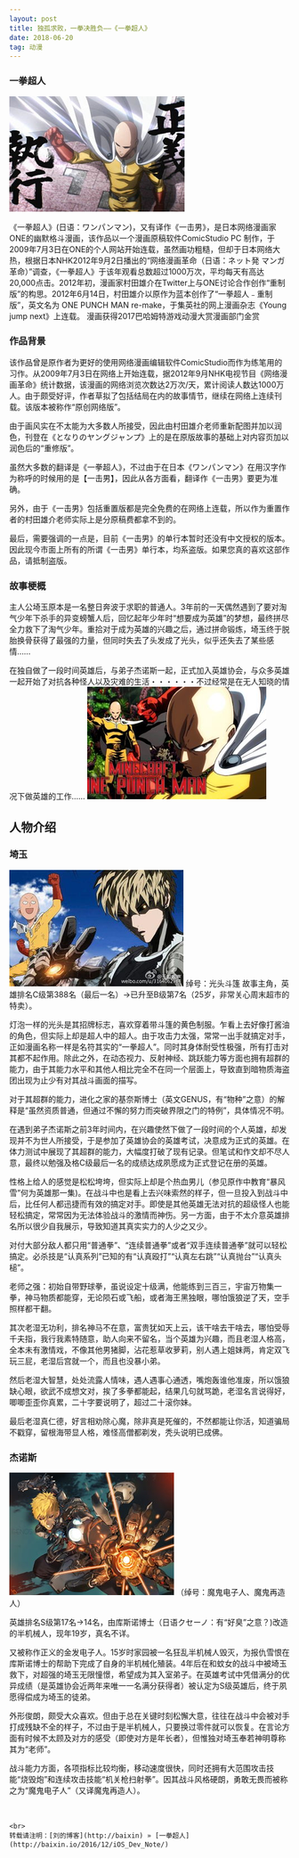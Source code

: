 ```yaml
---
layout: post
title: 独孤求败，一拳决胜负——《一拳超人》
date: 2018-06-20 
tag: 动漫
---
```


### 一拳超人
![image](http://github.com/lyd2580/lyd2580.github.io/raw/master/images/10.jpg)


《一拳超人》(日语：ワンパンマン)，又有译作《一击男》，是日本网络漫画家ONE的幽默格斗漫画，该作品以一个漫画原稿软件ComicStudio PC 制作，于2009年7月3日在ONE的个人网站开始连载，虽然画功粗糙，但却于日本网络大热，根据日本NHK2012年9月2日播出的“网络漫画革命（日语：ネット発 マンガ革命）”调查，《一拳超人》于该年观看总数超过1000万次，平均每天有高达20,000点击。2012年初，漫画家村田雄介在Twitter上与ONE讨论合作创作“重制版”的构思。2012年6月14日，村田雄介以原作为蓝本创作了“一拳超人﹣重制版”，英文名为 ONE PUNCH MAN re-make，于集英社的网上漫画杂志《Young jump next》上连载。
漫画获得2017巴哈姆特游戏动漫大赏漫画部门金赏


### 作品背景
该作品曾是原作者为更好的使用网络漫画编辑软件ComicStudio而作为练笔用的习作。从2009年7月3日在网络上开始连载，据2012年9月NHK电视节目《网络漫画革命》统计数据，该漫画的网络浏览次数达2万次/天，累计阅读人数达1000万人。由于颇受好评，作者草拟了包括结局在内的故事情节，继续在网络上连续刊载。该版本被称作“原创网络版”。

由于画风实在不太能为大多数人所接受，因此由村田雄介老师重新配图并加以润色，刊登在《となりのヤングジャンプ》上的是在原版故事的基础上对内容页加以润色后的“重修版”。

虽然大多数的翻译是《一拳超人》，不过由于在日本《ワンパンマン》在用汉字作为称呼的时候用的是【一击男】，因此从各方面看，翻译作《一击男》要更为准确。

另外，由于《一击男》包括重置版都是完全免费的在网络上连载，所以作为重置作者的村田雄介老师实际上是分原稿费都拿不到的。

最后，需要强调的一点是，目前《一击男》的单行本暂时还没有中文授权的版本。因此现今市面上所有的所谓《一击男》单行本，均系盗版。如果您真的喜欢这部作品，请抵制盗版。

### 故事梗概

主人公埼玉原本是一名整日奔波于求职的普通人。3年前的一天偶然遇到了要对淘气少年下杀手的异变螃蟹人后，回忆起年少年时“想要成为英雄”的梦想，最终拼尽全力救下了淘气少年。重拾对于成为英雄的兴趣之后，通过拼命锻炼，埼玉终于脱胎换骨获得了最强的力量，但同时失去了头发成了光头，似乎还失去了某些感情……

在独自做了一段时间英雄后，与弟子杰诺斯一起，正式加入英雄协会，与众多英雄一起开始了对抗各种怪人以及灾难的生活・・・・・・不过经常是在无人知晓的情况下做英雄的工作……
![image](http://github.com/lyd2580/lyd2580.github.io/raw/master/images/11.jpg)
## 人物介绍   

### 埼玉
![image](http://github.com/lyd2580/lyd2580.github.io/raw/master/images/12.jpg)
绰号：光头斗篷
故事主角，英雄排名C级第388名（最后一名）→已升至B级第7名（25岁，非常关心周末超市的特卖）。

灯泡一样的光头是其招牌标志，喜欢穿着带斗篷的黄色制服。乍看上去好像打酱油的角色，但实际上却是超人中的超人。由于攻击力太强，常常一出手就搞定对手，正如漫画名称一样是名符其实的“一拳超人”。同时其身体耐受性极强，所有打击对其都不起作用。除此之外，在动态视力、反射神经、跳跃能力等方面也拥有超群的能力，由于其能力水平和其他人相比完全不在同一个层面上，导致直到暗物质海盗团出现为止少有对其战斗画面的描写。

对于其超群的能力，进化之家的基奈斯博士（英文GENUS，有“物种”之意）的解释是“虽然资质普通，但通过不懈的努力而突破界限之门的特例”，具体情况不明。

在遇到弟子杰诺斯之前3年时间内，在兴趣使然下做了一段时间的个人英雄，却发现并不为世人所接受，于是参加了英雄协会的英雄考试，决意成为正式的英雄。在体力测试中展现了其超群的能力，大幅度打破了现有记录。但笔试和作文却不尽人意，最终以勉强及格C级最后一名的成绩达成夙愿成为正式登记在册的英雄。

性格上给人的感觉是松松垮垮，但实际上却是个热血男儿（参见原作中教育“暴风雪”何为英雄那一集)。在战斗中也是看上去兴味索然的样子，但一旦投入到战斗中后，比任何人都迅捷而有效的搞定对手。即使是其他英雄无法对抗的超级怪人也能轻松搞定，常常因为无法体验战斗的激情而神伤。另一方面，由于不太介意英雄排名所以很少自我展示，导致知道其真实实力的人少之又少。

对付大部分敌人都只用“普通拳”、“连续普通拳”或者“双手连续普通拳”就可以轻松搞定。必杀技是“认真系列”已知的有“认真殴打”“认真左右跳”“认真抛台”“认真头槌”。

老师之强：初始自带野球拳，虽说设定十级满，他能练到三百三，宇宙万物集一拳，神马物质都能穿，无论陨石或飞船，或者海王黑独眼，哪怕饿狼逆了天，空手照样都干翻。

其次老湿无功利，排名神马不在意，富贵犹如天上云，该干啥去干啥去，哪怕受辱千夫指，我行我素特随意，助人向来不留名，当个英雄为兴趣，而且老湿人格高，全本未有激情戏，不像其他男猪脚，沾花惹草收萝莉，别人遇上姐妹两，肯定双飞玩三屁，老湿后宫就一个，而且也没暴小弟。

然后老湿大智慧，处处流露人情味，遇人遇事心通透，嘴炮轰谁他准废，所以饿狼缺心眼，欲武不成想文对，挨了多拳都能起，结果几句就骂跪，老湿名言说得好，唧唧歪歪你真累，二十字要说明了，超过二十滚你妹。

最后老湿真仁德，好言相劝除心魔，除非真是死催的，不然都能让你活，知道骗局不戳穿，留根海带显人格，难怪高僧都剃发，秃头说明已成佛。

### 杰诺斯
![image](http://github.com/lyd2580/lyd2580.github.io/raw/master/images/13.jpg)
（绰号：魔鬼电子人、魔鬼再造人）

英雄排名S级第17名→14名，由库斯诺博士（日语クセーノ：有“好臭”之意？)改造的半机械人，现年19岁，真名不详。

又被称作正义的金发电子人。15岁时家园被一名狂乱半机械人毁灭，为报仇雪恨在库斯诺博士的帮助下完成了自身的半机械化殖装。4年后在和蚊女的战斗中被埼玉救下，对超强的埼玉无限憧憬，希望成为其入室弟子。在英雄考试中凭借满分的优异成绩（是英雄协会近两年来唯一一名满分获得者）被认定为S级英雄后，终于夙愿得偿成为埼玉的徒弟。

外形俊朗，颇受大众喜欢。但由于总在关键时刻松懈大意，往往在战斗中会被对手打成残缺不全的样子，不过由于是半机械人，只要换过零件就可以恢复。在言论方面有时候不太顾及对方的感受（即使对方是年长者），但惟独对埼玉奉若神明尊称其为“老师”。

战斗能力方面，各项指标比较均衡，移动速度很快，同时还拥有大范围攻击技能“烧毁炮”和连续攻击技能“机关枪扫射拳”。因其战斗风格硬朗，勇敢无畏而被称之为“魔鬼电子人”（又译魔鬼再造人）。
```


<br>
转载请注明：[刘的博客](http://baixin) » [一拳超人](http://baixin.io/2016/12/iOS_Dev_Note/)  


